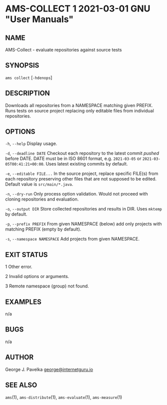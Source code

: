 # AMS-COLLECT 1 2021-03-01 GNU "User Manuals"

## NAME

AMS-Collect - evaluate repositories against source tests

## SYNOPSIS

`ams collect` [`-hdenops`]

## DESCRIPTION

Downloads all repositories from a NAMESPACE matching given PREFIX. Runs tests on source project replacing only editable files from individual repositories.

## OPTIONS

`-h`, `--help`
       Display usage.

`-d`, `--deadline DATE`
       Checkout each repository to the latest commit _pushed_ before DATE. DATE must be in ISO 8601 format, e.g. `2021-03-05` or `2021-03-05T00:41:21+00:00`. Uses latest existing commits by default.

`-e`, `--editable FILE...`
       In the source project, replace specific FILE(s) from each repository preserving other files that are not supposed to be edited. Default value is `src/main/*.java`.

`-n`, `--dry-run`
       Only process option validation. Would not proceed with cloning repositories and evaluation.

`-o`, `--output DIR`
       Store collected repositories and results in DIR. Uses `mktemp` by default.

`-p`, `--prefix PREFIX`
       From given NAMESPACE (below) add only projects with matching PREFIX (empty by default).

`-s`, `--namespace NAMESPACE`
       Add projects from given NAMESPACE.

## EXIT STATUS

1      Other error.

2      Invalid options or arguments.

3      Remote namespace (group) not found.

## EXAMPLES

n/a

## BUGS

n/a

## AUTHOR

George J. Pavelka <george@internetguru.io>

## SEE ALSO

`ams`(1), `ams-distribute`(1), `ams-evaluate`(1), `ams-measure`(1)
